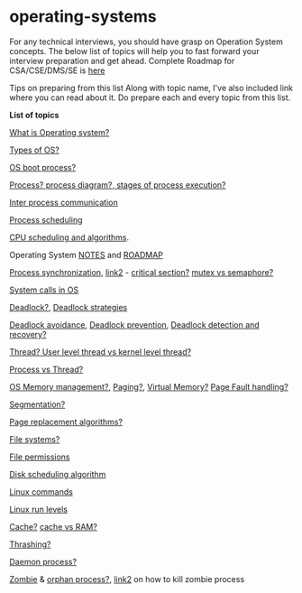 # operating-systems

For any technical interviews, you should have grasp on Operation System concepts. The below list of topics will help you to fast forward your interview preparation and get ahead. Complete Roadmap for CSA/CSE/DMS/SE is [here](https://whimsical.com/cloud-support-associate-roadmap-S2unty6W9pqmMRGq77h2jk)

Tips on preparing from this list
Along with topic name, I've also included link where you can read about it. Do prepare each and every topic from this list.

**List of topics**

[What is Operating system?](https://www.tutorialspoint.com/operating_system/os_overview.htm)

[Types of OS?](https://www.geeksforgeeks.org/types-of-operating-systems/)

[OS boot process?](https://www.geeksforgeeks.org/what-happens-when-we-turn-on-computer/)

[Process? process diagram?, stages of process execution?](https://www.tutorialspoint.com/operating_system/os_processes.htm)

[Inter process communication](https://www.geeksforgeeks.org/inter-process-communication-ipc/)

[Process scheduling](https://www.tutorialspoint.com/operating_system/os_process_scheduling.htm)

[CPU scheduling and algorithms](https://www.geeksforgeeks.org/cpu-scheduling-in-operating-systems/). 

Operating System [NOTES](https://drive.google.com/file/d/1FAxjhyIlsGGouIyCPyR3xqKVgU7mhEmQ/view) and [ROADMAP](https://whimsical.com/operating-system-cheatsheet-by-love-babbar-S9tuWBCSQfzoBRF5EDNinQ)

[Process synchronization](https://www.guru99.com/process-synchronization.html), [link2](https://afteracademy.com/blog/difference-between-mutex-and-semaphore-in-operating-system) - [critical section?](https://www.javatpoint.com/os-critical-section-problem) [mutex vs semaphore?](https://www.tutorialspoint.com/mutex-vs-semaphore)

[System calls in OS](https://www.guru99.com/system-call-operating-system.html)

[Deadlock?](https://www.javatpoint.com/os-deadlocks-introduction), [Deadlock strategies](https://www.javatpoint.com/os-strategies-for-handling-deadlock)

[Deadlock avoidance](https://www.javatpoint.com/os-deadlock-avoidance), [Deadlock prevention](https://www.javatpoint.com/os-deadlock-prevention), [Deadlock detection and recovery?](https://www.javatpoint.com/os-deadlock-detection-and-recovery)

[Thread? User level thread vs kernel level thread?](https://www.javatpoint.com/threads-in-operating-system)

[Process vs Thread?](https://www.geeksforgeeks.org/difference-between-process-and-thread/)

[OS Memory management?](https://www.geeksforgeeks.org/paging-in-operating-system/), [Paging?](https://www.geeksforgeeks.org/paging-in-operating-system/), [Virtual Memory?](https://www.geeksforgeeks.org/virtual-memory-in-operating-system/) [Page Fault handling?](https://www.geeksforgeeks.org/page-fault-handling-in-operating-system/)

[Segmentation?](https://www.geeksforgeeks.org/segmentation-in-operating-system/)

[Page replacement algorithms?](https://www.geeksforgeeks.org/page-replacement-algorithms-in-operating-systems/)

[File systems?](https://www.guru99.com/file-systems-operating-system.html)

[File permissions](https://www.geeksforgeeks.org/page-replacement-algorithms-in-operating-systems/https://www.geeksforgeeks.org/page-replacement-algorithms-in-operating-systems/https://www.geeksforgeeks.org/page-replacement-algorithms-in-operating-systems/)

[Disk scheduling algorithm](https://www.geeksforgeeks.org/disk-scheduling-algorithms/)

[Linux commands](https://github.com/adityapandita97/operating-systems/blob/main/linux%20commands)

[Linux run levels](https://www.geeksforgeeks.org/run-levels-linux/)

[Cache?](https://www.tutorialspoint.com/What-is-caching) [cache vs RAM?](https://www.geeksforgeeks.org/difference-between-ram-and-cache/)

[Thrashing?](https://www.thecrazyprogrammer.com/2019/02/thrashing-in-operating-system-os.html)

[Daemon process?](https://notes.shichao.io/apue/ch13/)

[Zombie](https://www.geeksforgeeks.org/zombie-and-orphan-processes-in-c/) & [orphan process?](https://www.geeksforgeeks.org/zombie-and-orphan-processes-in-c/), [link2](https://stackoverflow.com/questions/16944886/how-to-kill-zombie-process) on how to kill zombie process


